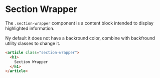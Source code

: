 # Section Wrapper

The `.section-wrapper` component is a content block intended to display highlighted information.

Ny default it does not have a backround color, combine with backfround utility classes to change it.

<!-- STORY -->

```html
<article class="section-wrapper">
  <h1>
    Section Wrapper
  </h1>
</article>
```